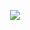 <div align="center">

![][banner-url]

</div>

[banner-url]: https://github.com/lucascriado/lucascriado/blob/b19a3d05809c22dcadebef2fe6c91ec2b1a60259/Component.png
